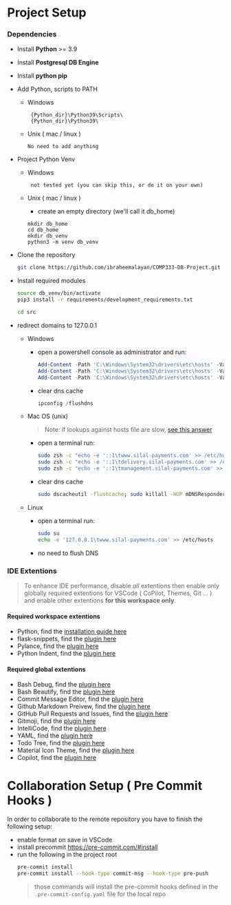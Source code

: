 # Project Setup

### Dependencies

* Install **Python** >= 3.9
* Install **Postgresql DB Engine**
* Install **python pip**
* Add Python, scripts to PATH
    * Windows
       ```
        {Python_dir}\Python39\Scripts\
        {Python_dir}\Python39\
       ```

    * Unix ( mac / linux )

        ```
        No need to add anything
        ```

* Project Python Venv
    * Windows
       ```
        not tested yet (you can skip this, or do it on your own)
       ```

    * Unix ( mac / linux )

        * create an empty directory (we'll call it db_home)

        ```
        mkdir db_home
        cd db_home
        mkdir db_venv
        python3 -m venv db_venv
        ```

* Clone the repository
    ```zsh
    git clone https://github.com/ibraheemalayan/COMP333-DB-Project.git .
    ```

* Install required modules
    ```zsh
    source db_venv/bin/activate
    pip3 install -r requirements/development_requirements.txt
    ```
    ```zsh
    cd src
    ```

* redirect domains to 127.0.0.1
    * Windows
        * open a powershell console as administrator and run:

            ```powershell
            Add-Content -Path 'C:\Windows\System32\drivers\etc\hosts' -Value '127.0.0.1     www.silal-payments.com'
            Add-Content -Path 'C:\Windows\System32\drivers\etc\hosts' -Value '127.0.0.1     management.silal-payments.com'
            Add-Content -Path 'C:\Windows\System32\drivers\etc\hosts' -Value '127.0.0.1     delivery.silal-payments.com'
            ```
        * clear dns cache
            ```powershell
            ipconfig /flushdns
            ```

    * Mac OS (unix)

        > Note: if lookups against hosts file are slow, [see this answer](https://superuser.com/questions/1596225/dns-resolution-delay-for-entries-in-etc-hosts#)

        * open a terminal run:

            ```zsh
            sudo zsh -c "echo -e '::1\twww.silal-payments.com' >> /etc/hosts"
            sudo zsh -c "echo -e '::1\tdelivery.silal-payments.com' >> /etc/hosts"
            sudo zsh -c "echo -e '::1\tmanagement.silal-payments.com' >> /etc/hosts"
            ```
        * clear dns cache
            ```zsh
            sudo dscacheutil -flushcache; sudo killall -HUP mDNSResponder
            ```

    * Linux
        * open a terminal run:

            ```zsh
            sudo su
            echo -e '127.0.0.1\twww.silal-payments.com' >> /etc/hosts
            ```
        * no need to flush DNS

### IDE Extentions

> To enhance IDE performance, disable *all* extentions then enable only globally required extentions for VSCode ( CoPilot, Themes, Git ... ) and enable other extentions **for this workspace only**.

#### Required workspace extentions

* Python, find the [installation guide here](https://marketplace.visualstudio.com/items?itemName=ms-python.python)
* flask-snippets, find the [plugin here](https://marketplace.visualstudio.com/items?itemName=cstrap.flask-snippets)
* Pylance, find the [plugin here](https://marketplace.visualstudio.com/items?itemName=ms-python.vscode-pylance)
* Python Indent, find the [plugin here](https://marketplace.visualstudio.com/items?itemName=KevinRose.vsc-python-indent)

#### Required global extentions

* Bash Debug, find the [plugin here](https://marketplace.visualstudio.com/items?itemName=rogalmic.bash-debug)
* Bash Beautify, find the [plugin here](https://marketplace.visualstudio.com/items?itemName=shakram02.bash-beautify)
* Commit Message Editor, find the [plugin here](https://marketplace.visualstudio.com/items?itemName=adam-bender.commit-message-editor)
* Github Markdown Preivew, find the [plugin here](https://marketplace.visualstudio.com/items?itemName=bierner.github-markdown-preview)
* GitHub Pull Requests and Issues, find the [plugin here](https://marketplace.visualstudio.com/items?itemName=GitHub.vscode-pull-request-github)
* Gitmoji, find the [plugin here](https://marketplace.visualstudio.com/items?itemName=seatonjiang.gitmoji-vscode)
* IntelliCode, find the [plugin here](https://marketplace.visualstudio.com/items?itemName=VisualStudioExptTeam.vscodeintellicode)
* YAML, find the [plugin here](https://marketplace.visualstudio.com/items?itemName=redhat.vscode-yaml)
* Todo Tree, find the [plugin here](https://marketplace.visualstudio.com/items?itemName=Gruntfuggly.todo-tree)
* Material Icon Theme, find the [plugin here](https://marketplace.visualstudio.com/items?itemName=PKief.material-icon-theme)
* Copilot, find the [plugin here](https://marketplace.visualstudio.com/items?itemName=GitHub.copilot)


# Collaboration Setup ( Pre Commit Hooks )
In order to collaborate to the remote repository you have to finish the following setup:

* enable format on save in VSCode
* install precommit https://pre-commit.com/#install
* run the following in the project root
    ```bash
    pre-commit install
    pre-commit install --hook-type commit-msg --hook-type pre-push
    ```
    > those commands will install the pre-commit hooks defined in the `.pre-commit-config.yaml` file for the local repo
